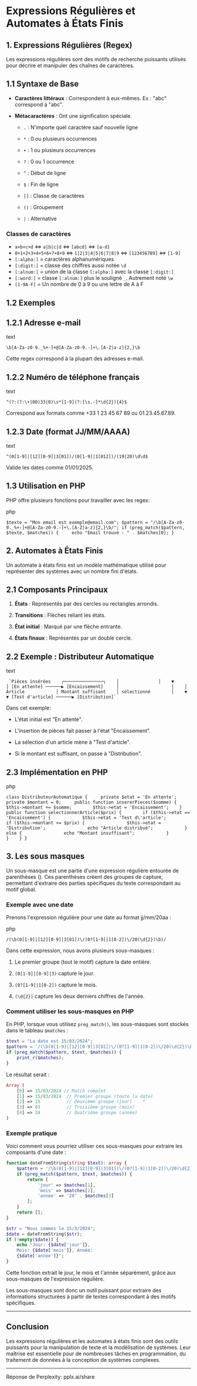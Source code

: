 # Expressions Régulières et Automates à États Finis

## 1. Expressions Régulières (Regex)

Les expressions régulières sont des motifs de recherche puissants utilisés pour décrire et manipuler des chaînes de caractères.

## 1.1 Syntaxe de Base

- **Caractères littéraux** : Correspondent à eux-mêmes. Ex : "abc" correspond à "abc".
    
- **Métacaractères** : Ont une signification spéciale.
    - `.` : N'importe quel caractère sauf nouvelle ligne
    - `*` : 0 ou plusieurs occurrences
        
    - `+` : 1 ou plusieurs occurrences
        
    - `?` : 0 ou 1 occurrence
        
    - `^` : Début de ligne
        
    - `$` : Fin de ligne
        
    - `[]` : Classe de caractères
        
    - `()` : Groupement
        
    - `|` : Alternative

### Classes de caractères
- `a+b+c+d` <=> `a|b|c|d` <=> `[abcd]` <=> `[a-d]`
- `0+1+2+3+4+5+6+7+8+9` <=> `1|2|3|4|5|6|7|8|9` <=>  `[123456789]` <=> `[1-9]`
- `[:alpha:]` = caractères alphanumériques
- `[:digit:]` = classe des chiffres aussi notée `\d`
- `[:alnum:]` = union de la classe `[:alpha:]` avec la classe `[:digit:]`
- `[:word:]` = classe `[:alnum:]` plus le souligné `_`. Autrement noté `\w`
- `[1-9A-F]` = Un nombre de 0 à 9 ou une lettre de A à F

## 1.2 Exemples

## 1.2.1 Adresse e-mail

text

`\b[A-Za-z0-9._%+-]+@[A-Za-z0-9.-]+\.[A-Z|a-z]{2,}\b`

Cette regex correspond à la plupart des adresses e-mail.

## 1.2.2 Numéro de téléphone français

text

`^(?:(?:\+|00)33|0)\s*[1-9](?:[\s.-]*\d{2}){4}$`

Correspond aux formats comme +33 1 23 45 67 89 ou 01.23.45.67.89.

## 1.2.3 Date (format JJ/MM/AAAA)

text

`^(0[1-9]|[12][0-9]|3[01])/(0[1-9]|1[012])/(19|20)\d\d$`

Valide les dates comme 01/01/2025.

## 1.3 Utilisation en PHP

PHP offre plusieurs fonctions pour travailler avec les regex:

php

`$texte = "Mon email est exemple@email.com"; $pattern = "/\b[A-Za-z0-9._%+-]+@[A-Za-z0-9.-]+\.[A-Z|a-z]{2,}\b/"; if (preg_match($pattern, $texte, $matches)) {     echo "Email trouvé : " . $matches[0]; }`

## 2. Automates à États Finis

Un automate à états finis est un modèle mathématique utilisé pour représenter des systèmes avec un nombre fini d'états.

## 2.1 Composants Principaux

1. **États** : Représentés par des cercles ou rectangles arrondis.
    
2. **Transitions** : Flèches reliant les états.
    
3. **État initial** : Marqué par une flèche entrante.
    
4. **États finaux** : Représentés par un double cercle.
    

## 2.2 Exemple : Distributeur Automatique

text

     `Pièces insérées    ┌───────────────┐    │               │    ▼               │ [En attente] ──────▶ [Encaissement]     │                    │    │ Article            │ Montant suffisant    │ sélectionné        │    ▼                    ▼ [Test d'article] ──────▶ [Distribution]`

Dans cet exemple:

- L'état initial est "En attente".
    
- L'insertion de pièces fait passer à l'état "Encaissement".
    
- La sélection d'un article mène à "Test d'article".
    
- Si le montant est suffisant, on passe à "Distribution".
    

## 2.3 Implémentation en PHP

php

`class DistributeurAutomatique {     private $etat = 'En attente';    private $montant = 0;     public function insererPieces($somme) {        $this->montant += $somme;        $this->etat = 'Encaissement';    }     public function selectionnerArticle($prix) {        if ($this->etat == 'Encaissement') {            $this->etat = 'Test d\'article';            if ($this->montant >= $prix) {                $this->etat = 'Distribution';                echo "Article distribué";            } else {                echo "Montant insuffisant";            }        }    } }`


## 3. Les sous masques



Un sous-masque est une partie d'une expression régulière entourée de parenthèses (). Ces parenthèses créent des groupes de capture, permettant d'extraire des parties spécifiques du texte correspondant au motif global.

### Exemple avec une date

Prenons l'expression régulière pour une date au format jj/mm/20aa :

php

`/(\b(0[1-9]|[12][0-9]|3[01])\/(0?[1-9]|1[0-2])\/20(\d{2})\b)/`

Dans cette expression, nous avons plusieurs sous-masques :

1. Le premier groupe (tout le motif) capture la date entière.
    
2. `(0[1-9]|[0-9]|3)` capture le jour.
    
3. `(0?[1-9]|1[0-2])` capture le mois.
    
4. `(\d{2})` capture les deux derniers chiffres de l'année.
    

### Comment utiliser les sous-masques en PHP

En PHP, lorsque vous utilisez `preg_match()`, les sous-masques sont stockés dans le tableau `$matches` :

```php
$text = "La date est 15/03/2024";
$pattern = '/(\b(0[1-9]|[12][0-9]|3[01])\/(0?[1-9]|1[0-2])\/20(\d{2})\b)/';
if (preg_match($pattern, $text, $matches)) {     
	print_r($matches); 
}
```

Le résultat serait :



```php
Array (
	[0] => 15/03/2024 // Match complet   
	[1] => 15/03/2024  // Premier groupe (toute la date)   
	[2] => 15          // Deuxième groupe (jour)    *
	[3] => 03          // Troisième groupe (mois)    
	[4] => 24          // Quatrième groupe (année)
)
```

### Exemple pratique

Voici comment vous pourriez utiliser ces sous-masques pour extraire les composants d'une date :

```php
function dateFromString(string $text): array {     
	$pattern = '/\b(0[1-9]|[12][0-9]|3[01])\/(0?[1-9]|1[0-2])\/20(\d{2})\b/';
	if (preg_match($pattern, $text, $matches)) {        
		return [            
			'jour' => $matches[1],            
			'mois' => $matches[2],            
			'annee' => '20' . $matches[3]        
		];    
	}    
	return []; 
} 

$str = "Nous sommes le 15/3/2024";
$date = dateFromString($str); 
if (!empty($date)) {     
	echo "Jour: {$date['jour']},
	Mois: {$date['mois']}, Année: 
	{$date['annee']}";
}
```

Cette fonction extrait le jour, le mois et l'année séparément, grâce aux sous-masques de l'expression régulière.

Les sous-masques sont donc un outil puissant pour extraire des informations structurées à partir de textes correspondant à des motifs spécifiques.

---

## Conclusion

Les expressions régulières et les automates à états finis sont des outils puissants pour la manipulation de texte et la modélisation de systèmes. Leur maîtrise est essentielle pour de nombreuses tâches en programmation, du traitement de données à la conception de systèmes complexes.

---

Réponse de Perplexity: pplx.ai/share